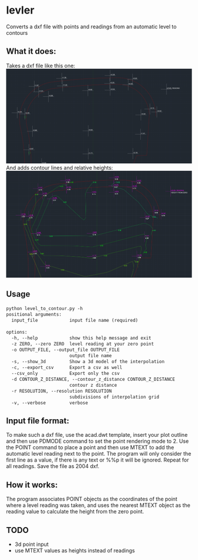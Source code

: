 # levler
Converts a dxf file with points and readings from an automatic level to contours

## What it does:
Takes a dxf file like this one:
![user input file preview](img/before.png)
And adds contour lines and relative heights:
![output file preview](img/after.png)

## Usage
```
python level_to_contour.py -h
positional arguments:
  input_file            input file name (required)

options:
  -h, --help            show this help message and exit
  -z ZERO, --zero ZERO  level reading at your zero point
  -o OUTPUT_FILE, --output_file OUTPUT_FILE
                        output file name
  -s, --show_3d         Show a 3d model of the interpolation
  -c, --export_csv      Export a csv as well
  --csv_only            Export only the csv
  -d CONTOUR_Z_DISTANCE, --contour_z_distance CONTOUR_Z_DISTANCE
                        contour z distance
  -r RESOLUTION, --resolution RESOLUTION
                        subdivisions of interpolation grid
  -v, --verbose         verbose
```

## Input file format:
To make such a dxf file, use the acad.dwt template, insert your plot outline and then use PDMODE command to set the point rendering mode to 2. Use the POINT command to place a point and then use MTEXT to add the automatic level reading next to the point. The program will only consider the first line as a value, if there is any text or %%p it will be ignored. Repeat for all readings. Save the file as 2004 dxf.

## How it works:
The program associates POINT objects as the coordinates of the point where a level reading was taken, and uses the nearest MTEXT object as the reading value to calculate the height from the zero point.

## TODO
- 3d point input
- use MTEXT values as heights instead of readings